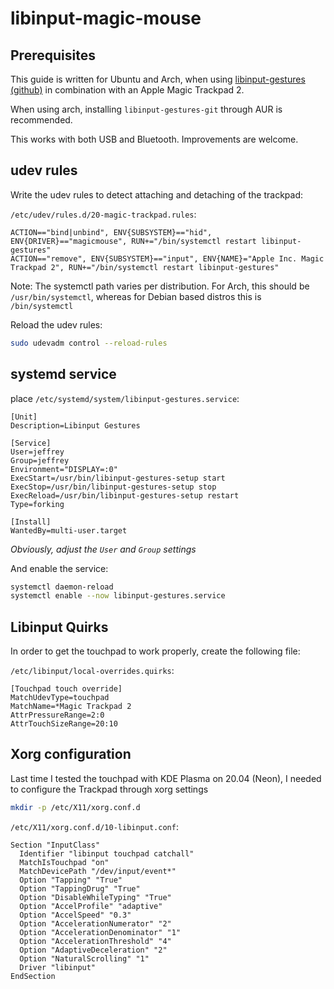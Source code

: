 # libinput-magic-mouse

## Prerequisites
This guide is written for Ubuntu and Arch, when using [libinput-gestures (github)](https://github.com/bulletmark/libinput-gestures) in combination with an Apple Magic Trackpad 2.

When using arch, installing `libinput-gestures-git` through AUR is recommended.

This works with both USB and Bluetooth. Improvements are welcome.

## udev rules
Write the udev rules to detect attaching and detaching of the trackpad:

`/etc/udev/rules.d/20-magic-trackpad.rules`:

```console
ACTION=="bind|unbind", ENV{SUBSYSTEM}=="hid", ENV{DRIVER}=="magicmouse", RUN+="/bin/systemctl restart libinput-gestures"
ACTION=="remove", ENV{SUBSYSTEM}=="input", ENV{NAME}="Apple Inc. Magic Trackpad 2", RUN+="/bin/systemctl restart libinput-gestures"
```

Note: The systemctl path varies per distribution. For Arch, this should be `/usr/bin/systemctl`, whereas for Debian based distros this is `/bin/systemctl`

Reload the udev rules:
```bash
sudo udevadm control --reload-rules
```

## systemd service

place `/etc/systemd/system/libinput-gestures.service`:

```systemd
[Unit]
Description=Libinput Gestures

[Service]
User=jeffrey
Group=jeffrey
Environment="DISPLAY=:0"
ExecStart=/usr/bin/libinput-gestures-setup start
ExecStop=/usr/bin/libinput-gestures-setup stop
ExecReload=/usr/bin/libinput-gestures-setup restart
Type=forking

[Install]
WantedBy=multi-user.target
```

*Obviously, adjust the `User` and `Group` settings*

And enable the service:

```bash
systemctl daemon-reload
systemctl enable --now libinput-gestures.service
```

## Libinput Quirks

In order to get the touchpad to work properly, create the following file:

`/etc/libinput/local-overrides.quirks`:

```code
[Touchpad touch override]
MatchUdevType=touchpad
MatchName=*Magic Trackpad 2
AttrPressureRange=2:0
AttrTouchSizeRange=20:10
```

## Xorg configuration

Last time I tested the touchpad with KDE Plasma on 20.04 (Neon), I needed to configure the Trackpad through xorg settings

```bash
mkdir -p /etc/X11/xorg.conf.d
```

`/etc/X11/xorg.conf.d/10-libinput.conf`:

```code
Section "InputClass"
  Identifier "libinput touchpad catchall"
  MatchIsTouchpad "on"
  MatchDevicePath "/dev/input/event*"
  Option "Tapping" "True"
  Option "TappingDrug" "True"
  Option "DisableWhileTyping" "True"
  Option "AccelProfile" "adaptive"
  Option "AccelSpeed" "0.3"
  Option "AccelerationNumerator" "2"
  Option "AccelerationDenominator" "1"
  Option "AccelerationThreshold" "4"
  Option "AdaptiveDeceleration" "2"
  Option "NaturalScrolling" "1"
  Driver "libinput"
EndSection
```
